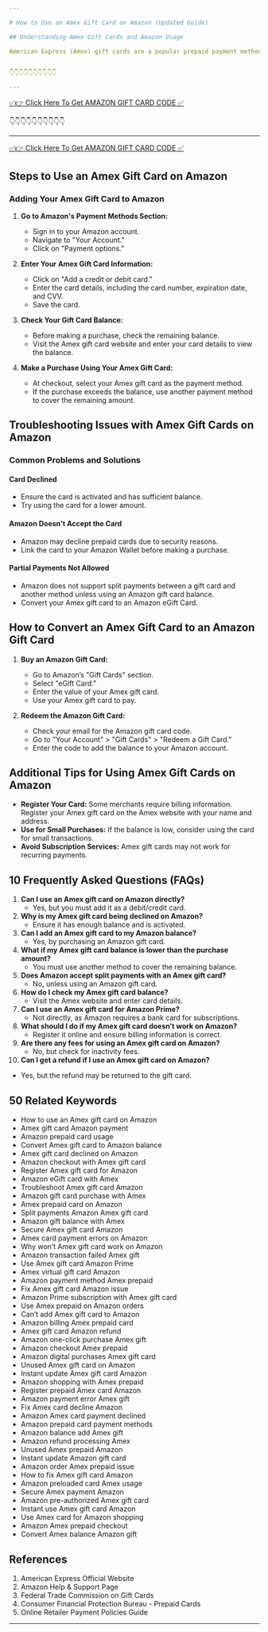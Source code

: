 ```yaml
---

# How to Use an Amex Gift Card on Amazon (Updated Guide)

## Understanding Amex Gift Cards and Amazon Usage

American Express (Amex) gift cards are a popular prepaid payment method, but using them on Amazon requires a few steps. Amazon does not allow direct gift card redemption, but you can still make purchases with your Amex gift card by adding it as a payment method.


👇👇👇👇👇👇👇👇👇👇

---
```


[✅👉 Click Here To Get AMAZON GIFT CARD CODE ✅](https://therewardgate.com/free-amazon-code/)

👇👇👇👇👇👇👇👇👇👇

---

[✅👉 Click Here To Get AMAZON GIFT CARD CODE ✅](https://therewardgate.com/free-amazon-code/)


## Steps to Use an Amex Gift Card on Amazon

### Adding Your Amex Gift Card to Amazon

1. **Go to Amazon's Payment Methods Section:**
   - Sign in to your Amazon account.
   - Navigate to "Your Account."
   - Click on "Payment options."
   
2. **Enter Your Amex Gift Card Information:**
   - Click on "Add a credit or debit card."
   - Enter the card details, including the card number, expiration date, and CVV.
   - Save the card.

3. **Check Your Gift Card Balance:**
   - Before making a purchase, check the remaining balance.
   - Visit the Amex gift card website and enter your card details to view the balance.

4. **Make a Purchase Using Your Amex Gift Card:**
   - At checkout, select your Amex gift card as the payment method.
   - If the purchase exceeds the balance, use another payment method to cover the remaining amount.

## Troubleshooting Issues with Amex Gift Cards on Amazon

### Common Problems and Solutions

#### **Card Declined**
- Ensure the card is activated and has sufficient balance.
- Try using the card for a lower amount.

#### **Amazon Doesn't Accept the Card**
- Amazon may decline prepaid cards due to security reasons.
- Link the card to your Amazon Wallet before making a purchase.

#### **Partial Payments Not Allowed**
- Amazon does not support split payments between a gift card and another method unless using an Amazon gift card balance.
- Convert your Amex gift card to an Amazon eGift Card.

## How to Convert an Amex Gift Card to an Amazon Gift Card

1. **Buy an Amazon Gift Card:**
   - Go to Amazon’s "Gift Cards" section.
   - Select "eGift Card."
   - Enter the value of your Amex gift card.
   - Use your Amex gift card to pay.

2. **Redeem the Amazon Gift Card:**
   - Check your email for the Amazon gift card code.
   - Go to "Your Account" > "Gift Cards" > "Redeem a Gift Card."
   - Enter the code to add the balance to your Amazon account.

## Additional Tips for Using Amex Gift Cards on Amazon

- **Register Your Card:** Some merchants require billing information. Register your Amex gift card on the Amex website with your name and address.
- **Use for Small Purchases:** If the balance is low, consider using the card for small transactions.
- **Avoid Subscription Services:** Amex gift cards may not work for recurring payments.

## 10 Frequently Asked Questions (FAQs)

1. **Can I use an Amex gift card on Amazon directly?**
   - Yes, but you must add it as a debit/credit card.
2. **Why is my Amex gift card being declined on Amazon?**
   - Ensure it has enough balance and is activated.
3. **Can I add an Amex gift card to my Amazon balance?**
   - Yes, by purchasing an Amazon gift card.
4. **What if my Amex gift card balance is lower than the purchase amount?**
   - You must use another method to cover the remaining balance.
5. **Does Amazon accept split payments with an Amex gift card?**
   - No, unless using an Amazon gift card.
6. **How do I check my Amex gift card balance?**
   - Visit the Amex website and enter card details.
7. **Can I use an Amex gift card for Amazon Prime?**
   - Not directly, as Amazon requires a bank card for subscriptions.
8. **What should I do if my Amex gift card doesn’t work on Amazon?**
   - Register it online and ensure billing information is correct.
9. **Are there any fees for using an Amex gift card on Amazon?**
   - No, but check for inactivity fees.
10. **Can I get a refund if I use an Amex gift card on Amazon?**
   - Yes, but the refund may be returned to the gift card.

## 50 Related Keywords

- How to use an Amex gift card on Amazon
- Amex gift card Amazon payment
- Amazon prepaid card usage
- Convert Amex gift card to Amazon balance
- Amex gift card declined on Amazon
- Amazon checkout with Amex gift card
- Register Amex gift card for Amazon
- Amazon eGift card with Amex
- Troubleshoot Amex gift card Amazon
- Amazon gift card purchase with Amex
- Amex prepaid card on Amazon
- Split payments Amazon Amex gift card
- Amazon gift balance with Amex
- Secure Amex gift card Amazon
- Amex card payment errors on Amazon
- Why won’t Amex gift card work on Amazon
- Amazon transaction failed Amex gift
- Use Amex gift card Amazon Prime
- Amex virtual gift card Amazon
- Amazon payment method Amex prepaid
- Fix Amex gift card Amazon issue
- Amazon Prime subscription with Amex gift card
- Use Amex prepaid on Amazon orders
- Can’t add Amex gift card to Amazon
- Amazon billing Amex prepaid card
- Amex gift card Amazon refund
- Amazon one-click purchase Amex gift
- Amazon checkout Amex prepaid
- Amazon digital purchases Amex gift card
- Unused Amex gift card on Amazon
- Instant update Amex gift card Amazon
- Amazon shopping with Amex prepaid
- Register prepaid Amex card Amazon
- Amazon payment error Amex gift
- Fix Amex card decline Amazon
- Amazon Amex card payment declined
- Amazon prepaid card payment methods
- Amazon balance add Amex gift
- Amazon refund processing Amex
- Unused Amex prepaid Amazon
- Instant update Amazon gift card
- Amazon order Amex prepaid issue
- How to fix Amex gift card Amazon
- Amazon preloaded card Amex usage
- Secure Amex payment Amazon
- Amazon pre-authorized Amex gift card
- Instant use Amex gift card Amazon
- Use Amex card for Amazon shopping
- Amazon Amex prepaid checkout
- Convert Amex balance Amazon gift

## References

1. American Express Official Website
2. Amazon Help & Support Page
3. Federal Trade Commission on Gift Cards
4. Consumer Financial Protection Bureau - Prepaid Cards
5. Online Retailer Payment Policies Guide

---

